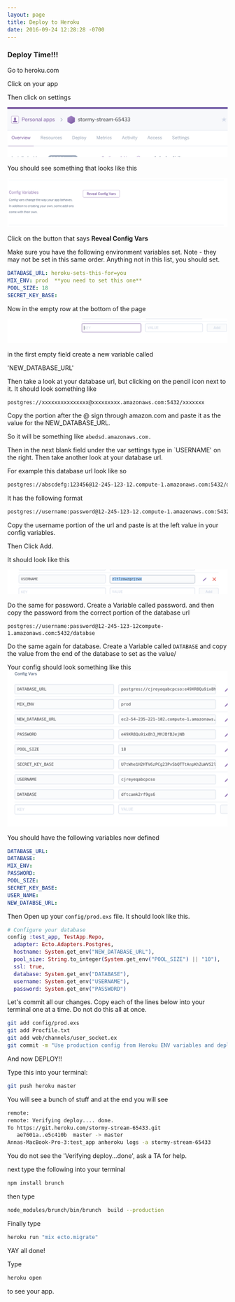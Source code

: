 ```yaml
---
layout: page
title: Deploy to Heroku
date: 2016-09-24 12:28:28 -0700
---
```


### Deploy Time!!!

Go to heroku.com

Click on your app


Then click on settings


![heroku app interface](/assets/heroku-app-interface.png)

You should see something that looks like this

![heroku config vars](/assets/reveal-heroku-config-vars.png)

Click on the button that says **Reveal Config Vars**

Make sure you have the following environment variables set.
Note - they may not be set in this same order. Anything not
in this list, you should set.

```yaml
DATABASE_URL: heroku-sets-this-for=you
MIX_ENV: prod  **you need to set this one**
POOL_SIZE: 18
SECRET_KEY_BASE:
```

Now in the empty row at the bottom of the page

![empty heroku config var](/assets/empty-heroku-config-var1.png)

in the first empty field create a new variable called

'NEW_DATABASE_URL'

Then take a look at your database url, but clicking on the pencil icon next to it. It should look something like

```shell
postgres://xxxxxxxxxxxxxxx@xxxxxxxxx.amazonaws.com:5432/xxxxxxx
```

Copy the portion after the @ sign through amazon.com and paste it as the value for the NEW_DATABASE_URL. 

So it will be something like `abedsd.amazonaws.com.`

Then in the next blank field under the var settings type in `USERNAME' on the right. Then take another look at your database url.

For example this database url look like so

```html
postgres://abscdefg:123456@12-245-123-12.compute-1.amazonaws.com:5432/d51oep5q7b7bbi
```
It has the following format

```html
postgres://username:password@12-245-123-12.compute-1.amazonaws.com:5432/databse
```

Copy the username portion of the url and paste is at the left value in your config variables.

Then Click Add.

It should look like this

![heroku-database-username](/assets/heroku-db-username.png)

Do the same for password. Create a Variable called password. and then copy the password from the correct portion of the database url
```
postgres://username:password@12-245-123-12compute-1.amazonaws.com:5432/databse
```

Do the same again for database. Create a Variable called `DATABASE` and copy the value from the end of the database to set as the value/

Your config should look something like this
![heroku config](/assets/heroku-config1.png)

You should have the following variables now defined

```yaml
DATABASE_URL:
DATABASE:
MIX_ENV:
PASSWORD:
POOL_SIZE:
SECRET_KEY_BASE:
USER_NAME:
NEW_DATABSE_URL:
```

Then Open up your `config/prod.exs` file. It should look like this.

```elixir
# Configure your database
config :test_app, TestApp.Repo,
  adapter: Ecto.Adapters.Postgres,
  hostname: System.get_env("NEW_DATABASE_URL"),
  pool_size: String.to_integer(System.get_env("POOL_SIZE") || "10"),
  ssl: true,
  database: System.get_env("DATABASE"),
  username: System.get_env("USERNAME"),
  password: System.get_env("PASSWORD")
```
Let's commit all our changes. Copy each of the lines below into your terminal one at a time. Do not do this all at once.

```bash
git add config/prod.exs
git add Procfile.txt
git add web/channels/user_socket.ex
git commit -m "Use production config from Heroku ENV variables and deploy environment"
```

And now DEPLOY!!

Type this into your terminal:

```bash
git push heroku master
```

You will see a bunch of stuff and at the end you will see

```bash
remote:
remote: Verifying deploy.... done.
To https://git.heroku.com/stormy-stream-65433.git
   ae7601a..e5c410b  master -> master
Annas-MacBook-Pro-3:test_app anheroku logs -a stormy-stream-65433
```

You do not see the 'Verifying deploy...done', ask a TA for help.


next type the following into your terminal

```bash
npm install brunch
```

then type

```bash
node_modules/brunch/bin/brunch  build --production

```

Finally type



```bash
heroku run "mix ecto.migrate"
```

YAY all done!

Type

```bash
heroku open
```
to see your app.
